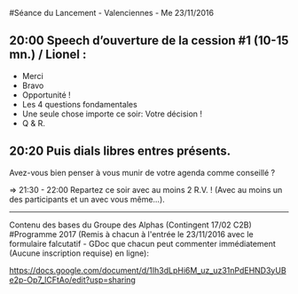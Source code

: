 #Séance du Lancement -  Valenciennes - Me 23/11/2016


## 20:00 Speech d’ouverture de la cession #1 (10-15 mn.) / Lionel :

- Merci
- Bravo
- Opportunité !
- Les 4 questions fondamentales
- Une seule chose importe ce soir: Votre décision !
- Q & R.

## 20:20 Puis dials libres entres présents.

Avez-vous bien penser à vous munir de votre agenda comme conseillé ?

=> 21:30 - 22:00 Repartez ce soir avec au moins 2 R.V. !
   (Avec au moins un des participants et un avec vous même...).

---------------------------------------------

Contenu des bases du Groupe des Alphas (Contingent 17/02 C2B)
#Programme 2017
(Remis à chacun à l'entrée le 23/11/2016 avec le formulaire falcutatif - GDoc que chacun peut commenter immédiatement (Aucune inscription requise) en ligne):

https://docs.google.com/document/d/1Ih3dLpHi6M_uz_uz31nPdEHND3yUBe2p-Op7_lCFtAo/edit?usp=sharing
